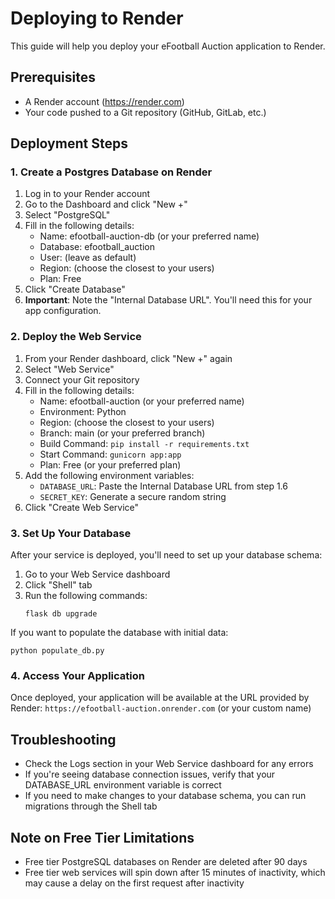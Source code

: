 # Deploying to Render

This guide will help you deploy your eFootball Auction application to Render.

## Prerequisites

- A Render account (https://render.com)
- Your code pushed to a Git repository (GitHub, GitLab, etc.)

## Deployment Steps

### 1. Create a Postgres Database on Render

1. Log in to your Render account
2. Go to the Dashboard and click "New +"
3. Select "PostgreSQL"
4. Fill in the following details:
   - Name: efootball-auction-db (or your preferred name)
   - Database: efootball_auction
   - User: (leave as default)
   - Region: (choose the closest to your users)
   - Plan: Free
5. Click "Create Database"
6. **Important**: Note the "Internal Database URL". You'll need this for your app configuration.

### 2. Deploy the Web Service

1. From your Render dashboard, click "New +" again
2. Select "Web Service"
3. Connect your Git repository
4. Fill in the following details:
   - Name: efootball-auction (or your preferred name)
   - Environment: Python
   - Region: (choose the closest to your users)
   - Branch: main (or your preferred branch)
   - Build Command: `pip install -r requirements.txt`
   - Start Command: `gunicorn app:app`
   - Plan: Free (or your preferred plan)
5. Add the following environment variables:
   - `DATABASE_URL`: Paste the Internal Database URL from step 1.6
   - `SECRET_KEY`: Generate a secure random string
6. Click "Create Web Service"

### 3. Set Up Your Database

After your service is deployed, you'll need to set up your database schema:

1. Go to your Web Service dashboard
2. Click "Shell" tab
3. Run the following commands:
   ```
   flask db upgrade
   ```

If you want to populate the database with initial data:
   ```
   python populate_db.py
   ```

### 4. Access Your Application

Once deployed, your application will be available at the URL provided by Render: 
`https://efootball-auction.onrender.com` (or your custom name)

## Troubleshooting

- Check the Logs section in your Web Service dashboard for any errors
- If you're seeing database connection issues, verify that your DATABASE_URL environment variable is correct
- If you need to make changes to your database schema, you can run migrations through the Shell tab

## Note on Free Tier Limitations

- Free tier PostgreSQL databases on Render are deleted after 90 days
- Free tier web services will spin down after 15 minutes of inactivity, which may cause a delay on the first request after inactivity 